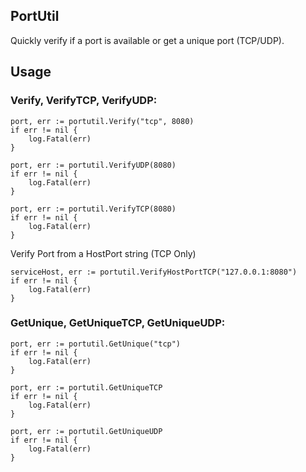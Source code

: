 ## PortUtil
Quickly verify if a port is available or get a unique port (TCP/UDP).

## Usage
### Verify, VerifyTCP, VerifyUDP:
```
port, err := portutil.Verify("tcp", 8080)
if err != nil {
	log.Fatal(err)
}
```
```
port, err := portutil.VerifyUDP(8080)
if err != nil {
	log.Fatal(err)
}
```
```
port, err := portutil.VerifyTCP(8080)
if err != nil {
	log.Fatal(err)
}
```

Verify Port from a HostPort string (TCP Only)
```
serviceHost, err := portutil.VerifyHostPortTCP("127.0.0.1:8080")
if err != nil {
	log.Fatal(err)
}
```

### GetUnique, GetUniqueTCP, GetUniqueUDP:
```
port, err := portutil.GetUnique("tcp")
if err != nil {
	log.Fatal(err)
}
```
```
port, err := portutil.GetUniqueTCP
if err != nil {
	log.Fatal(err)
}
```
```
port, err := portutil.GetUniqueUDP
if err != nil {
	log.Fatal(err)
}
```